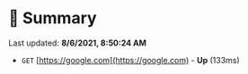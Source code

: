 # 📖 Summary
Last updated: **8/6/2021, 8:50:24 AM**

- `GET` [https://google.com](https://google.com) - **Up** (133ms)
